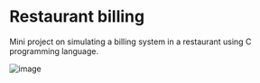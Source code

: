 # Restaurant billing
 Mini project on simulating a billing system in a restaurant using C programming language.

![image](https://github.com/bindiya-amin/Restaurant-billing/assets/129742360/5ca113c5-7630-4c42-bf5c-697325c60e37)

